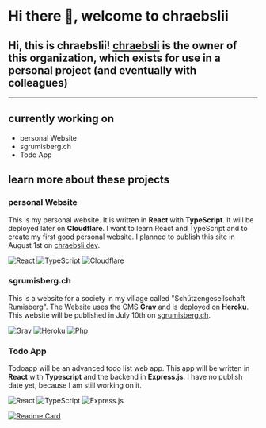 # Hi there 👋, welcome to chraebslii

## Hi, this is chraebslii! [**chraebsli**](https://github.com/chraebsli) is the owner of this organization, which exists for use in a personal project (and eventually with colleagues)

---

## currently working on

- personal Website
- sgrumisberg.ch
- Todo App

## learn more about these projects

### personal Website

This is my personal website. It is written in **React** with **TypeScript**. It will be deployed later on **Cloudflare**. I want to learn React and TypeScript and to create my first good personal website.
I planned to publish this site in August 1st on [chraebsli.dev](https://chraebsli.dev).

![React](https://img.shields.io/badge/-React-black?style=for-the-badge&logo=react)
![TypeScript](https://img.shields.io/badge/-TypeScript-black?style=for-the-badge&logo=typescript)
![Cloudflare](https://img.shields.io/badge/-Cloudflare-black?style=for-the-badge&logo=cloudflare)

### sgrumisberg.ch

This is a website for a society in my village called "Schützengesellschaft Rumisberg". The Website uses the CMS **Grav** and is deployed on **Heroku**.
This website will be published in July 10th on [sgrumisberg.ch](https://sgrumisberg.ch).

![Grav](https://img.shields.io/badge/-Grav-black?style=for-the-badge&logo=grav)
![Heroku](https://img.shields.io/badge/-Heroku-black?style=for-the-badge&logo=heroku)
![Php](https://img.shields.io/badge/-Php-black?style=for-the-badge&logo=php)

### Todo App

Todoapp will be an advanced todo list web app. This app will be written in **React** with **Typescript** and the backend in **Express.js**.
I have no publish date yet, because I am still working on it.

![React](https://img.shields.io/badge/-React-black?style=for-the-badge&logo=react)
![TypeScript](https://img.shields.io/badge/-TypeScript-black?style=for-the-badge&logo=typescript)
![Express.js](https://img.shields.io/badge/-Express.js-black?style=for-the-badge&logo=express)

[![Readme Card](https://github-stats-custom.vercel.app/api/pin/?username=chraebslii&repo=todoapp&show_owner=true?&title_color=00ff00&text_color=00ff00&icon_color=00ff00&border_color=00ff00&bg_color=340,a600ff,00ffd9&hide_border=false&cache_seconds=1800&locale=en&border_radius=5)](https://github.com/chraebslii/todoapp)
